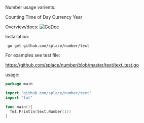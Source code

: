 Number usage varients:

Counting
Time of Day
Currency
Year

Overview/docs: [![GoDoc](https://godoc.org/github.com/splace/number/text?status.svg)](https://godoc.org/github.com/splace/number/text) 

Installation:

     go get github.com/splace/number/text   

For examples see test file:

https://github.com/splace/number/blob/master/text/text_test.go

usage:

```go
package main

import "github.com/splace/number/text"
import "fmt"

func main(){
  fmt.Println(text.Number(1))
}
```
